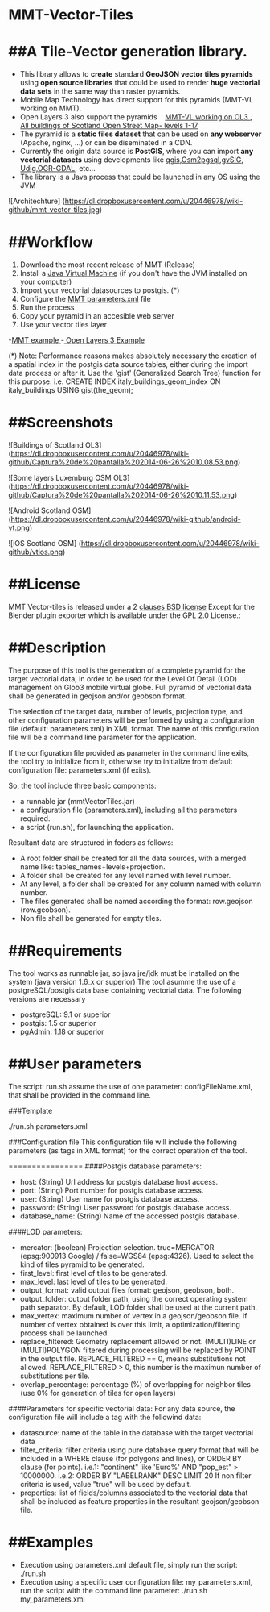 MMT-Vector-Tiles
================

##A Tile-Vector generation library.
================
+ This library allows to **create** standard **GeoJSON vector tiles pyramids** using **open source libraries** that could be used to render **huge vectorial data sets** in the same way than raster pyramids.
+ Mobile Map Technology has direct support for this pyramids (MMT-VL working on MMT). 
+ Open Layers 3 also support the pyramids &nbsp;&nbsp;  <a href="http://dl.dropboxusercontent.com/u/20446978/raster-tiles-example/index_lux.html"> MMT-VL working on OL3 </a>, <a href="http://dl.dropboxusercontent.com/u/20446978/raster-tiles-example/index_scotland.html">All buildings of Scotland Open Street Map- levels 1-17 </a>
+ The pyramid is a **static files dataset** that can be used on **any webserver** (Apache, nginx, ...) or can be diseminated in a CDN.
+ Currently the origin data source is **PostGIS**, where you can import **any vectorial datasets** using developments like  <a href="http://www.qgis.org/">qgis</a>,<a href="http://wiki.openstreetmap.org/wiki/Osm2pgsql">Osm2pgsql</a>,<a href="http://www.gvsig.org/">gvSIG</a>, <a href="http://udig.refractions.net/">Udig</a>,<a href="hhttp://www.gdal.org/">OGR-GDAL</a>, etc...
+ The library is a Java process that could be launched in any OS using the JVM

![Architechture] (https://dl.dropboxusercontent.com/u/20446978/wiki-github/mmt-vector-tiles.jpg)

##Workflow
=======
1. Download the most recent release of MMT (Release)
2. Install a <a href="http://www.java.com">Java Virtual Machine</a> (if you don't have the JVM installed on your computer) 
3. Import your vectorial datasources to postgis. (*)
4. Configure the <a href="https://github.com/glob3mobile/mmt-vector-tiles/blob/master/vector-tiles/parameters.xml">MMT parameters.xml</a> file
5. Run the process
6. Copy your pyramid in an accesible web server
7. Use your vector tiles layer

-<a href="https://github.com/glob3mobile/mmt-vector-tiles/blob/master/example/mmt-layer.java">MMT example </a>
-<a href="http://dl.dropboxusercontent.com/u/20446978/raster-tiles-example/index_lux.html"> Open Layers 3 Example  </a>

 (*) Note: Performance reasons makes absolutely necessary the creation of a spatial index in the postgis data source tables, either during the import data process or after it. Use the 'gist' (Generalized Search Tree) function for this purpose. i.e. CREATE INDEX italy_buildings_geom_index ON italy_buildings USING gist(the_geom);

##Screenshots
=====

![Buildings of Scotland OL3] (https://dl.dropboxusercontent.com/u/20446978/wiki-github/Captura%20de%20pantalla%202014-06-26%2010.08.53.png)

![Some layers Luxemburg OSM OL3] (https://dl.dropboxusercontent.com/u/20446978/wiki-github/Captura%20de%20pantalla%202014-06-26%2010.11.53.png)

![Android Scotland OSM] (https://dl.dropboxusercontent.com/u/20446978/wiki-github/android-vt.png)

![iOS Scotland OSM] (https://dl.dropboxusercontent.com/u/20446978/wiki-github/vtios.png)


##License
=======
MMT Vector-tiles is released under a 2 [clauses BSD license](https://github.com/glob3mobile/g3m/blob/purgatory/LICENSE.txt) Except for the Blender plugin exporter which is available under the GPL 2.0 License.:



##Description
================

The purpose of this tool is the generation of a complete pyramid for the target vectorial data, in order to be used for the Level Of Detail (LOD) management on Glob3 mobile virtual globe. Full pyramid of vectorial data shall be generated in geojson and/or geobson format.

The selection of the target data, number of levels, projection type, and other configuration parameters will be performed by using a configuration file (default: parameters.xml) in XML format. The name of this configuration file will be a command line parameter for the application.

If the configuration file provided as parameter in the command line exits, the tool try to initialize from it, otherwise try to initialize from default configuration file: parameters.xml (if exits).

So, the tool include three basic components:
  - a runnable jar (mmtVectorTiles.jar) 
  - a configuration file (parameters.xml), including all the parameters required.
  - a script (run.sh), for launching the application.

Resultant data are structured in foders as follows:
- A root folder shall be created for all the data sources, with a merged name like: tables_names+levels+projection.
- A folder shall be created for any level named with level number.
- At any level, a folder shall be created for any column named with column number.
- The files generated shall be named according the format: row.geojson (row.geobson).
- Non file shall be generated for empty tiles.


##Requirements
================

The tool works as runnable jar, so java jre/jdk must be installed on the system (java version 1.6_x or superior)
The tool asumme the use of a postgreSQL/postgis data base containing vectorial data. The following versions are necessary
- postgreSQL: 9.1 or superior
- postgis: 1.5 or superior
- pgAdmin: 1.18 or superior

##User parameters
================

The script: run.sh assume the use of one parameter: configFileName.xml, that shall be provided in the command line.

###Template

./run.sh parameters.xml

###Configuration file
This configuration file will include the following parameters (as tags in XML format) for the correct operation of the tool.

================
####Postgis database parameters:

- host: (String) Url address for postgis database host access.
- port: (String) Port number for postgis database access.
- user: (String) User name for postgis database access.
- password: (String) User password for postgis database access.
- database_name: (String) Name of the accessed postgis database.


####LOD parameters:

- mercator: (boolean) Projection selection. true=MERCATOR (epsg:900913 Google) / false=WGS84 (epsg:4326). Used to select the kind of tiles pyramid to be generated.
- first_level: first level of tiles to be generated.
- max_level: last level of tiles to be generated.
- output_format: valid output files format: geojson, geobson, both.
- output_folder: output folder path, using the correct operating system path separator. By default, LOD folder shall be used at the current path.
- max_vertex: maximum number of vertex in a geojson/geobson file. If number of vertex obtained is over this limit, a optimization/filtering process shall be launched.
- replace_filtered: Geometry replacement allowed or not. (MULTI)LINE or (MULTI)POLYGON filtered during processing will be replaced by POINT in the output file. REPLACE_FILTERED == 0, means substitutions not allowed. REPLACE_FILTERED > 0, this number is the maximun number of substitutions per tile.
- overlap_percentage: percentage (%) of overlapping for neighbor tiles (use 0% for generation of tiles for open layers)

####Parameters for specific vectorial data:
For any data source, the configuration file will include a tag with the followind data:
- datasource: name of the table in the database with the target vectorial data
- filter_criteria: filter criteria using pure database query format that will be included in a WHERE clause (for polygons and lines), or ORDER BY clause (for points). 
    i.e.1: "continent" like 'Euro%' AND "pop_est" > 10000000.
    i.e.2: ORDER BY "LABELRANK" DESC LIMIT 20
    If non filter criteria is used, value "true" will be used by default.
- properties: list of fields/columns associated to the vectorial data that shall be included as feature properties in the resultant geojson/geobson file.


##Examples
==========
- Execution using parameters.xml default file, simply run the script: ./run.sh
- Execution using a specific user configuration file: my_parameters.xml, run the script with the command line parameter: 
  ./run.sh my_parameters.xml


